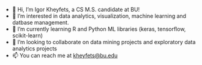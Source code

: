 - 👋 Hi, I’m Igor Kheyfets, a CS M.S. candidate at BU!
- 👀 I’m interested in data analytics, visualization, machine learning and datbase management.
- 🌱 I’m currently learning R and Python ML libraries (keras, tensorflow, scikit-learn)
- 💞️ I’m looking to collaborate on data mining projects and exploratory data analytics projects
- 📫 You can reach me at kheyfets@bu.edu

<!---
ikheyfets/ikheyfets is a ✨ special ✨ repository because its `README.md` (this file) appears on your GitHub profile.
You can click the Preview link to take a look at your changes.
--->
